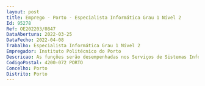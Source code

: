 ```yaml
--- 
layout: post
title: Emprego - Porto - Especialista Informática Grau 1 Nível 2
Id: 95278
Ref: OE202203/0847
DataAbertura: 2022-03-25
DataFecho: 2022-04-08
Trabalho: Especialista Informática Grau 1 Nível 2
Empregador: Instituto Politécnico do Porto
Descricao: As funções serão desempenhadas nos Serviços de Sistemas Informáticos do Instituto Superior de Engenharia do Porto, Secção de Sistemas de Informação e Plataformas de Ensino, passando pelas definidas na Portaria 358 2002, no que diz respeito à área de engenharia de software •	Planeamento, controlo, manutenção e na execução de projetos de software e na definição de uma arquitetura da informação que contemple as necessidades informacionais e funcionais do ISEP •	Análise de requisitos, desenvolvimento e ou acompanhamento, implementação e testes de novas aplicações manutenção de aplicações existentes para aumentar a eficácia operacional ou adaptar a novos requisitos •	Tecnologias de bases de dados relacionais (SQL Server T SQL) •	Programação orientada a objetos •	Tecnologias .NET, ASP .NET MVC, XML, CSS, JAVASCRIPT, JQuery.•	Frameworks JavaScript e bibliotecas (Angular JS, Bootstrap, …) •	Desenvolvimento de WebServices para integração de sistemas •	Suporte aos utilizadores 
CodigoPostal: 4200-072 PORTO
Concelho: Porto
Distrito: Porto
--- 
```

